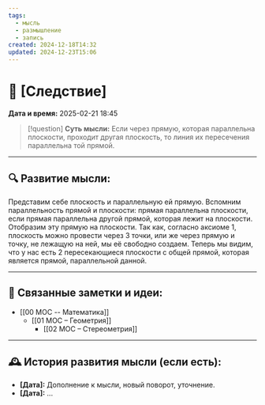 ```yaml
---
tags:
  - мысль
  - размышление
  - запись
created: 2024-12-18T14:32
updated: 2024-12-23T15:06
---
```


# 💭  [Следствие]

**Дата и время:** 2025-02-21 18:45

> [!question] **Суть мысли:**
> Если через прямую, которая параллельна плоскости, проходит другая плоскость, то линия их пересечения параллельна той прямой.

---

## 🔍 Развитие мысли:

Представим себе плоскость и параллельную ей прямую. Вспомним параллельность прямой и плоскости: прямая параллельна плоскости, если прямая параллельна другой прямой, которая лежит на плоскости. Отобразим эту прямую на плоскости. Так как, согласно аксиоме 1, плоскость можно провести через 3 точки, или же через прямую и точку, не лежащую на ней, мы её свободно создаем. Теперь мы видим, что у нас есть 2 пересекающиеся плоскости с общей прямой, которая является прямой, параллельной данной.

---


## 🔄 Связанные заметки и идеи:

- [[00 MOC -- Математика]]
	- [[01 МОС – Геометрия]]
		- [[02 МОС – Стереометрия]]

---

## 🕰️ История развития мысли (если есть):

* **[Дата]:**  Дополнение к мысли, новый поворот, уточнение.
* **[Дата]:**  ...